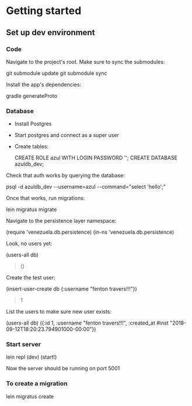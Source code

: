 # Getting started

## Set up dev environment

### Code

Navigate to the project's root.
Make sure to sync the submodules: 

  git submodule update
  git submodule sync

Install the app's dependencies:

  gradle generateProto

### Database

- Install Postgres
- Start postgres and connect as a super user
- Create tables:


  CREATE ROLE azul WITH LOGIN PASSWORD '';
  CREATE DATABASE azuldb_dev;

Check that auth works by querying the database:

  psql -d azuldb_dev --username=azul --command="select 'hello';"

Once that works, run migrations:

  lein migratus migrate

Navigate to the persistence layer namespace:

  (require 'venezuela.db.persistence)
  (in-ns 'venezuela.db.persistence)

Look, no users yet:

  (users-all db)
  > ()

Create the test user:

  (insert-user-create db {:username "fenton travers!!!"})
  > 1
 
List the users to make sure new user exists:

  (users-all db)
  ({:id 1, :username "fenton travers!!!", :created_at #inst "2018-09-12T18:20:23.794901000-00:00"})
    
 ### Start server

  lein repl
  (dev)
  (start!)

 Now the server should be running on port 5001

 ### To create a migration

 lein migratus create <name>